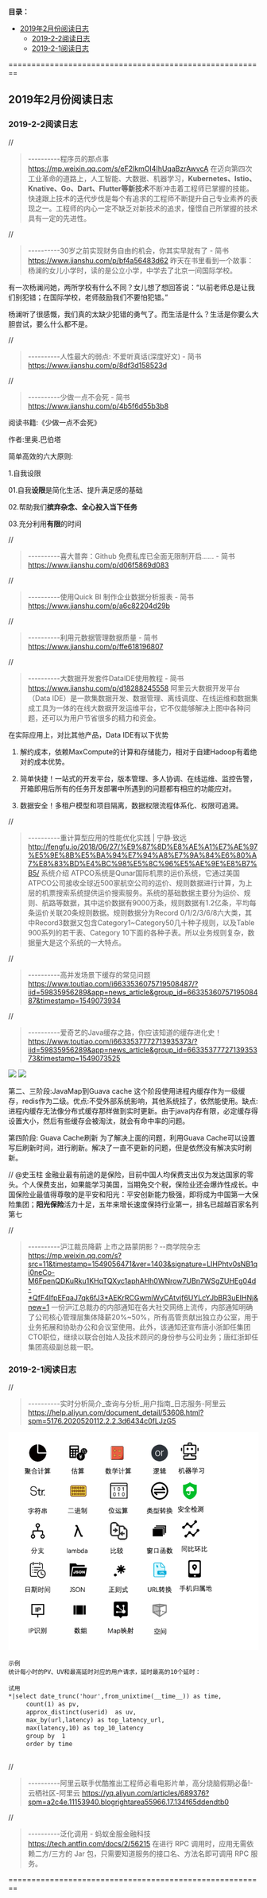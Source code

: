 **目录：**
- [2019年2月份阅读日志](#2019%E5%B9%B42%E6%9C%88%E4%BB%BD%E9%98%85%E8%AF%BB%E6%97%A5%E5%BF%97)
  - [2019-2-2阅读日志](#2019-2-2%E9%98%85%E8%AF%BB%E6%97%A5%E5%BF%97)
  - [2019-2-1阅读日志](#2019-2-1%E9%98%85%E8%AF%BB%E6%97%A5%E5%BF%97)

========================================================


## 2019年2月份阅读日志

### 2019-2-2阅读日志

//
> ----------程序员的那点事
> https://mp.weixin.qq.com/s/eF2lkmOI4IhUqaBzrAwvcA
在迈向第四次工业革命的道路上，人工智能、大数据、机器学习，**Kubernetes、Istio、Knative、Go、Dart、Flutter等新技术**不断冲击着工程师已掌握的技能。快速跟上技术的迭代步伐是每个有追求的工程师不断提升自己专业素养的表现之一。工程师的内心一定不缺乏对新技术的追求，憧憬自己所掌握的技术具有一定的先进性。




//
> ----------30岁之前实现财务自由的机会，你其实早就有了 - 简书
> https://www.jianshu.com/p/bf4a56483d62
昨天在书里看到一个故事：杨澜的女儿小学时，读的是公立小学，中学去了北京一间国际学校。

有一次杨澜问她，两所学校有什么不同？女儿想了想回答说：“以前老师总是让我们别犯错；在国际学校，老师鼓励我们不要怕犯错。”


杨澜听了很感慨，我们真的太缺少犯错的勇气了。而生活是什么？生活是你要么大胆尝试，要么什么都不是。



//
> ----------人性最大的弱点: 不爱听真话(深度好文) - 简书
> https://www.jianshu.com/p/8df3d158523d



//
> ----------少做一点不会死 - 简书
> https://www.jianshu.com/p/4b5f6d55b3b8




阅读书籍:《少做一点不会死》

作者:里奥.巴伯塔



简单高效的六大原则:



1.自我设限

01.自我**设限**是简化生活、提升满足感的基础

02.帮助我们**摈弃杂念、全心投入当下任务**

03.充分利用**有限**的时间

//
> ----------喜大普奔：Github 免费私库已全面无限制开启…… - 简书
> https://www.jianshu.com/p/d06f5869d083




//
> ----------使用Quick BI 制作企业数据分析报表 - 简书
> https://www.jianshu.com/p/a6c82204d29b




//
> ----------利用元数据管理数据质量 - 简书
> https://www.jianshu.com/p/ffe618196807



//
> ----------大数据开发套件DataIDE使用教程 - 简书
> https://www.jianshu.com/p/d18288245558
阿里云大数据开发平台（Data IDE）是一款集数据开发、数据管理、离线调度、在线运维和数据集成工具为一体的在线大数据开发运维平台，它不仅能够解决上图中各种问题，还可以为用户节省很多的精力和资金。

在实际应用上，对比其他产品，Data IDE有以下优势

1. 解约成本，依赖MaxCompute的计算和存储能力，相对于自建Hadoop有着绝对的成本优势。

2. 简单快捷！一站式的开发平台，版本管理、多人协调、在线运维、监控告警，开箱即用后所有的任务开发部署中所遇到的问题都有相应的功能应对。

3. 数据安全！多租户模型和项目隔离，数据权限流程体系化、权限可追溯。




//
> ----------重计算型应用的性能优化实践 | 宁静·致远
> http://fengfu.io/2018/06/27/%E9%87%8D%E8%AE%A1%E7%AE%97%E5%9E%8B%E5%BA%94%E7%94%A8%E7%9A%84%E6%80%A7%E8%83%BD%E4%BC%98%E5%8C%96%E5%AE%9E%E8%B7%B5/
系统介绍
ATPCO系统是Qunar国际机票的运价系统，它通过美国ATPCO公司接收全球近500家航空公司的运价、规则数据进行计算，为上层的机票搜索系统提供运价搜索服务。系统的基础数据主要分为运价、规则、航路等数据，其中运价数据有9000万条，规则数据有1.2亿条，平均每条运价关联20条规则数据。规则数据分为Record 0/1/2/3/6/8六大类，其中Record3数据又包含Category1~Category50几十种子规则，以及Table 900系列的若干表、Category 10下面的各种子表。所以业务规则复杂，数据量大是这个系统的一大特点。



//
> ----------高并发场景下缓存的常见问题
> https://www.toutiao.com/i6633536075719508487/?iid=59835956289&app=news_article&group_id=6633536075719508487&timestamp=1549073934




//
> ----------爱奇艺的Java缓存之路，你应该知道的缓存进化史！
> https://www.toutiao.com/i6633537772713935373/?iid=59835956289&app=news_article&group_id=6633537772713935373&timestamp=1549073525


![](http://p3.pstatp.com/large/pgc-image/3f710859fdc544d398d81182a17a8f4c)
![](http://p1.pstatp.com/large/pgc-image/f59647b6c1524da1a1c1a6164d6db5db)

第二、三阶段:JavaMap到Guava cache
这个阶段使用进程内缓存作为一级缓存，redis作为二级。优点:不受外部系统影响，其他系统挂了，依然能使用。缺点:进程内缓存无法像分布式缓存那样做到实时更新。由于java内存有限，必定缓存得设置大小，然后有些缓存会被淘汰，就会有命中率的问题。

第四阶段: Guava Cache刷新
为了解决上面的问题，利用Guava Cache可以设置写后刷新时间，进行刷新。解决了一直不更新的问题，但是依然没有解决实时刷新。



//
@史玉柱 金融业最有前途的是保险，目前中国人均保费支出仅为发达国家的零头。个人保费支出，如果能学习美国，当期免交个税，保险业还会爆炸性成长。中国保险业最值得尊敬的是平安和阳光：平安创新能力极强，即将成为中国第一大保险集团；**阳光保险**活力十足，五年来增长速度保持行业第一，排名已超越百家名列第七

//
> ----------沪江裁员降薪 上市之路蒙阴影？--商学院杂志
> https://mp.weixin.qq.com/s?src=11&timestamp=1549056471&ver=1403&signature=LIHPhtv0sNB1qi0neCo-M6FpenQDKuRku1KHqTQXyc1aphAHh0WNrow7UBn7WSgZUHEg04d-*QfF4lfpEFqaJ7qk6fJ3*AEKrRCGwmiWyCAtvjf6UYLcYJbBR3uEIHNj&new=1
一份沪江总裁办的内部通知在各大社交网络上流传，内部通知明确了公司核心管理层集体降薪20%~50%，所有高管贡献出独立办公室，用于业务拓展和协助办公和会议室使用。此外，该通知还宣布唐小浙卸任集团CTO职位，继续以联合创始人及技术顾问的身份参与公司业务；唐红浙卸任集团高级副总裁一职。



### 2019-2-1阅读日志

//
> ----------实时分析简介_查询与分析_用户指南_日志服务-阿里云
> https://help.aliyun.com/document_detail/53608.html?spm=5176.2020520112.2.2.3d6434c0fLJzG5

![](../images/阿里云loghub服务_支持的SQL语法.png)
```
示例
统计每小时的PV、UV和最高延时对应的用户请求，延时最高的10个延时：

试用
*|select date_trunc('hour',from_unixtime(__time__)) as time, 
     count(1) as pv, 
     approx_distinct(userid)  as uv,
     max_by(url,latency) as top_latency_url,
     max(latency,10) as top_10_latency
     group by  1
     order by time
     
```


//
> ----------阿里云联手优酷推出工程师必看电影片单，高分烧脑假期必备!-云栖社区-阿里云
> https://yq.aliyun.com/articles/689376?spm=a2c4e.11153940.blogrightarea55966.17.134f65ddendtb0


//
> ----------泛化调用 - 蚂蚁金服金融科技
> https://tech.antfin.com/docs/2/56215
在进行 RPC 调用时，应用无需依赖二方/三方的 Jar 包，只需要知道服务的接口名、方法名即可调用 RPC 服务。

========================================================
